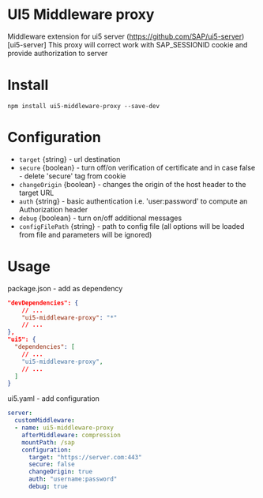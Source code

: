 # UI5 Middleware proxy

Middleware extension for ui5 server (https://github.com/SAP/ui5-server)[ui5-server]
This proxy will correct work with SAP_SESSIONID cookie and provide authorization to server

# Install

`npm install ui5-middleware-proxy --save-dev`

# Configuration

  - `target` {string} - url destination
  - `secure` {boolean} - turn off/on verification of certificate and in case false - delete 'secure' tag from cookie
  - `changeOrigin` {boolean} - changes the origin of the host header to the target URL
  - `auth` {string} - basic authentication i.e. 'user:password' to compute an Authorization header
  - `debug` {boolean} - turn on/off additional messages
  - `configFilePath` {string} - path to config file (all options will be loaded from file and parameters will be ignored)

# Usage

package.json - add as dependency

```json
"devDependencies": {
    // ...
    "ui5-middleware-proxy": "*"
    // ...
},
"ui5": {
  "dependencies": [
    // ...
    "ui5-middleware-proxy",
    // ...
  ]
}
```

ui5.yaml - add configuration

```yaml
server:
  customMiddleware:
  - name: ui5-middleware-proxy
    afterMiddleware: compression
    mountPath: /sap
    configuration:
      target: "https://server.com:443"
      secure: false
      changeOrigin: true
      auth: "username:password"
      debug: true
```


